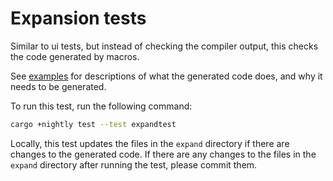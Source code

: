 # Expansion tests

Similar to ui tests, but instead of checking the compiler output, this checks
the code generated by macros.

See [examples](../../examples/README.md) for descriptions of what the generated
code does, and why it needs to be generated.

To run this test, run the following command:

```sh
cargo +nightly test --test expandtest
```

Locally, this test updates the files in the `expand` directory if there are
changes to the generated code. If there are any changes to the files in the
`expand` directory after running the test, please commit them.
